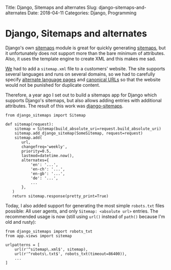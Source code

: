 Title: Django, Sitemaps and alternates
Slug: django-sitemaps-and-alternates
Date: 2018-04-11
Categories: Django, Programming

# Django, Sitemaps and alternates

Django's own [sitemaps](https://docs.djangoproject.com/en/2.0/ref/contrib/sitemaps/) module is great for quickly generating [sitemaps](https://support.google.com/webmasters/answer/183668?hl=en), but it unfortunately does not support more than the bare minimum of attributes. Also, it uses the template engine to create XML and this makes me sad.

[We](https://feinheit.ch/) had to add a `sitemap.xml` file to a customers' website. The site supports several languages and runs on several domains, so we had to carefully specify [alternate language pages](https://support.google.com/webmasters/answer/2620865?hl=en) and [canonical URLs](https://support.google.com/webmasters/answer/139066?hl=en) so that the website would not be punished for duplicate content.

Therefore, a year ago I set out to build a sitemaps app for Django which supports Django's sitemaps, but also allows adding entries with additional attributes. The result of this work was [django-sitemaps](https://github.com/matthiask/django-sitemaps).

    from django_sitemaps import Sitemap

    def sitemap(request):
    	sitemap = Sitemap(build_absolute_uri=request.build_absolute_uri)
        sitemap.add_django_sitemap(SomeSitemap, request=request)
        sitemap.add(
      	   url,
           changefreq='weekly',
           priority=0.5,
           lastmod=datetime.now(),
           alternates={
               'en': '...',
               'en-ch': '...',
               'en-gb': '...',
               'de': '...',
               ...
           },
       )
       return sitemap.response(pretty_print=True)

Today, I also added support for generating the most simple `robots.txt` files possible: All user agents, and only `Sitemap: <absolute url>` entries. The recommended usage is now (still using `url()` instead of `path()` because I'm old and rusty):

    from django_sitemaps import robots_txt
    from app.views import sitemap

    urlpatterns = [
        url(r'^sitemap\.xml$', sitemap),
        url(r'^robots\.txt$', robots_txt(timeout=86400)),
        ...
    ]
